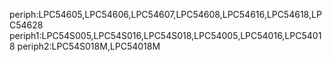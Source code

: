 periph:LPC54605,LPC54606,LPC54607,LPC54608,LPC54616,LPC54618,LPC54628
periph1:LPC54S005,LPC54S016,LPC54S018,LPC54005,LPC54016,LPC54018
periph2:LPC54S018M,LPC54018M
